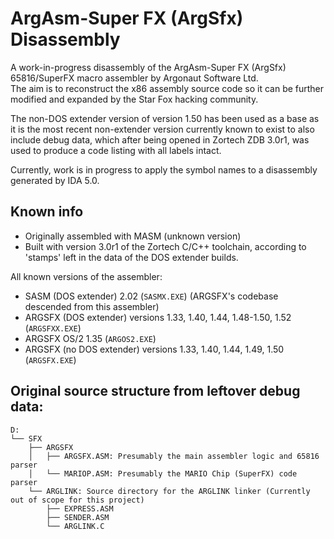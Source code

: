 # ArgAsm-Super FX (ArgSfx) Disassembly
A work-in-progress disassembly of the ArgAsm-Super FX (ArgSfx) 65816/SuperFX macro assembler by Argonaut Software Ltd.  
The aim is to reconstruct the x86 assembly source code so it can be further modified and expanded by the Star Fox hacking community.  

The non-DOS extender version of version 1.50 has been used as a base as it is the most recent non-extender version currently known to exist to also include debug data, which after being opened in Zortech ZDB 3.0r1, was used to produce a code listing with all labels intact.  

Currently, work is in progress to apply the symbol names to a disassembly generated by IDA 5.0.  

## Known info
- Originally assembled with MASM (unknown version)  
- Built with version 3.0r1 of the Zortech C/C++ toolchain, according to 'stamps' left in the data of the DOS extender builds.  

All known versions of the assembler:  
- SASM (DOS extender) 2.02 (``SASMX.EXE``) (ARGSFX's codebase descended from this assembler)  
- ARGSFX (DOS extender) versions 1.33, 1.40, 1.44, 1.48-1.50, 1.52 (``ARGSFXX.EXE``)  
- ARGSFX OS/2 1.35 (``ARGOS2.EXE``)  
- ARGSFX (no DOS extender) versions 1.33, 1.40, 1.44, 1.49, 1.50 (``ARGSFX.EXE``)  

## Original source structure from leftover debug data:
```
D:
└── SFX
    ├── ARGSFX
    │   ├── ARGSFX.ASM: Presumably the main assembler logic and 65816 parser
    │   └── MARIOP.ASM: Presumably the MARIO Chip (SuperFX) code parser
    └── ARGLINK: Source directory for the ARGLINK linker (Currently out of scope for this project)
        ├── EXPRESS.ASM
        ├── SENDER.ASM
        └── ARGLINK.C
```